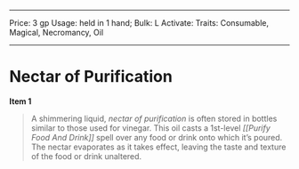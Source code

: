 
---
Price: 3 gp
Usage: held in 1 hand;
Bulk: L
Activate: 
Traits: Consumable, Magical, Necromancy, Oil

---

# Nectar of Purification

**Item 1**

> A shimmering liquid, *nectar of purification* is often stored in bottles similar to those used for vinegar. This oil casts a 1st-level *[[Purify Food And Drink]]* spell over any food or drink onto which it’s poured. The nectar evaporates as it takes effect, leaving the taste and texture of the food or drink unaltered.
